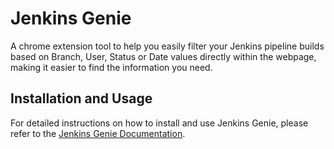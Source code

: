 # Jenkins Genie
A chrome extension tool to help you easily filter your Jenkins pipeline builds based on Branch, User, Status or Date values directly within the webpage, making it easier to find the information you need.

## Installation and Usage

For detailed instructions on how to install and use Jenkins Genie, please refer to the [Jenkins Genie Documentation](link-to-your-detailed-documentation).